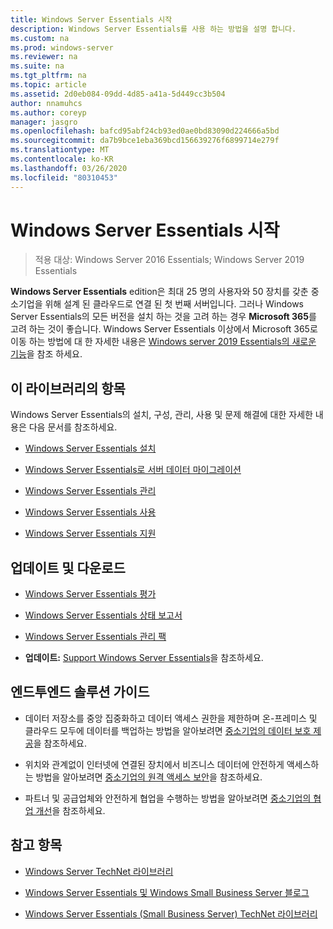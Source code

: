 ```yaml
---
title: Windows Server Essentials 시작
description: Windows Server Essentials를 사용 하는 방법을 설명 합니다.
ms.custom: na
ms.prod: windows-server
ms.reviewer: na
ms.suite: na
ms.tgt_pltfrm: na
ms.topic: article
ms.assetid: 2d0eb084-09dd-4d85-a41a-5d449cc3b504
author: nnamuhcs
ms.author: coreyp
manager: jasgro
ms.openlocfilehash: bafcd95abf24cb93ed0ae0bd83090d224666a5bd
ms.sourcegitcommit: da7b9bce1eba369bcd156639276f6899714e279f
ms.translationtype: MT
ms.contentlocale: ko-KR
ms.lasthandoff: 03/26/2020
ms.locfileid: "80310453"
---
```

# <a name="get-started-with-windows-server-essentials"></a>Windows Server Essentials 시작 

>적용 대상: Windows Server 2016 Essentials; Windows Server 2019 Essentials

**Windows Server Essentials** edition은 최대 25 명의 사용자와 50 장치를 갖춘 중소기업을 위해 설계 된 클라우드로 연결 된 첫 번째 서버입니다. 그러나 Windows Server Essentials의 모든 버전을 설치 하는 것을 고려 하는 경우 **Microsoft 365**를 고려 하는 것이 좋습니다. Windows Server Essentials 이상에서 Microsoft 365로 이동 하는 방법에 대 한 자세한 내용은 [Windows server 2019 Essentials의 새로운 기능](what-s-new-19.md)을 참조 하세요.
  
## <a name="in-this-library"></a>이 라이브러리의 항목  
 Windows Server Essentials의 설치, 구성, 관리, 사용 및 문제 해결에 대한 자세한 내용은 다음 문서를 참조하세요.  
  

-   [Windows Server Essentials 설치](../install/Install-Windows-Server-Essentials.md)   
  
-   [Windows Server Essentials로 서버 데이터 마이그레이션](../migrate/Migrate-Server-Data-to-Windows-Server-Essentials.md)  
  
-   [Windows Server Essentials 관리](../manage/Manage-Windows-Server-Essentials.md)  
  
-   [Windows Server Essentials 사용](../use/Use-Windows-Server-Essentials.md)  
  
-   [Windows Server Essentials 지원](../support/Support-Windows-Server-Essentials.md)  
  
## <a name="updates-and-downloads"></a>업데이트 및 다운로드  
  
-   [Windows Server Essentials 평가](https://technet.microsoft.com/evalcenter/dn205288.aspx?wt.mc_id=TEC_144_1_7)  
  
-   [Windows Server Essentials 상태 보고서](https://www.microsoft.com/download/details.aspx?id=35565)  
  
-   [Windows Server Essentials 관리 팩](https://www.microsoft.com/download/details.aspx?id=35560)  
 
  
-   **업데이트:** [Support Windows Server Essentials](../support/Support-Windows-Server-Essentials.md)을 참조하세요.  
  
## <a name="end-to-end-solution-guides"></a>엔드투엔드 솔루션 가이드  
  
-    데이터 저장소를 중앙 집중화하고 데이터 액세스 권한을 제한하며 온-프레미스 및 클라우드 모두에 데이터를 백업하는 방법을 알아보려면 [중소기업의 데이터 보호 제공](https://technet.microsoft.com/library/dn582043.aspx)을 참조하세요.  
  
-    위치와 관계없이 인터넷에 연결된 장치에서 비즈니스 데이터에 안전하게 액세스하는 방법을 알아보려면 [중소기업의 원격 액세스 보안](https://technet.microsoft.com/library/dn629457.aspx)을 참조하세요.  
  
-    파트너 및 공급업체와 안전하게 협업을 수행하는 방법을 알아보려면 [중소기업의 협업 개선](https://technet.microsoft.com/library/dn747893.aspx)을 참조하세요.  
  
## <a name="see-also"></a>참고 항목  
  
-   [Windows Server TechNet 라이브러리](https://technet.microsoft.com/library/bb625087.aspx)  
  
-   [Windows Server Essentials 및 Windows Small Business Server 블로그](https://blogs.technet.com/b/sbs/)  
  
-   [Windows Server Essentials (Small Business Server) TechNet 라이브러리](https://technet.microsoft.com/library/cc514417.aspx)
